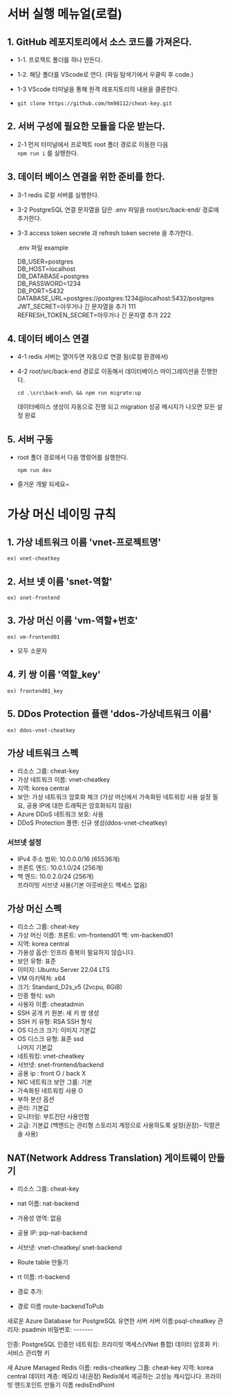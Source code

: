 # 서버 실행 메뉴얼(로컬)
## 1. GitHub 레포지토리에서 소스 코드를 가져온다.

- 1-1. 프로젝트 폴더를 하나 만든다.

- 1-2. 해당 폴더를 VScode로 연다. (파일 탐색기에서 우클릭 후 code.) 

- 1-3 VScode 터미널을 통해 원격 레포지토리의 내용을 클론한다.

- ``` git clone https://github.com/hm98112/cheat-key.git ```

## 2. 서버 구성에 필요한 모듈을 다운 받는다.

- 2-1 먼저 터미널에서 프로젝트 root 폴더 경로로 이동한 다음   
```npm run i``` 를 실행한다.

## 3. 데이터 베이스 연결을 위한 준비를 한다.

- 3-1 redis 로컬 서버를 실행한다.

- 3-2 PostgreSQL 연결 문자열을 담은 .env 파일을 root/src/back-end/ 경로에 추가한다.

- 3-3 access token secrete 과 refresh token secrete 을 추가한다.

    .env 파일 example

    DB_USER=postgres  
    DB_HOST=localhost  
    DB_DATABASE=postgres  
    DB_PASSWORD=1234  
    DB_PORT=5432  
    DATABASE_URL=postgres://postgres:1234@localhost:5432/postgres  
    JWT_SECRET=아무거나 긴 문자열을 추가 111  
    REFRESH_TOKEN_SECRET=아무거나 긴 문자열 추가 222

## 4. 데이터 베이스 연결

- 4-1 redis 서버는 열어두면 자동으로 연결 됨(로컬 환경에서)

- 4-2 root/src/back-end 경로로 이동해서 데이터베이스 마이그레이션을 진행한다.

    ``` cd .\src\back-end\ && npm run migrate:up ```

    데이터베이스 생성이 자동으로 진행 되고 migration 성공 메시지가 나오면 모든 설정 완료

## 5. 서버 구동

- root 폴더 경로에서 다음 명령어를 실행한다.

    ``` npm run dev ```  
- 즐거운 개발 되세요~



# 가상 머신 네이밍 규칙

## 1. 가상 네트워크 이름 'vnet-프로젝트명'
    ex) vnet-cheatkey

## 2. 서브 넷 이름 'snet-역할'
    ex) snet-frontend

## 3. 가상 머신 이름 'vm-역할+번호'
    ex) vm-frontend01
- 모두 소문자

## 4. 키 쌍 이름 '역할_key'
    ex) frontend01_key

## 5. DDos Protection 플랜 'ddos-가상네트워크 이름'
    ex) ddos-vnet-cheatkey


## 가상 네트워크 스펙
- 리소스 그룹: cheat-key
- 가상 네트워크 이름: vnet-cheatkey
- 지역: korea central
- 보안: 가상 네트워크 암호화 체크 (가상 머신에서 가속화된 네트워킹 사용 설정 필요, 공용 IP에 대한 트래픽은 암호화되지 않음)
- Azure DDoS 네트워크 보호: 사용
- DDoS Protection 플랜: 신규 생성(ddos-vnet-cheatkey)

### 서브넷 설정
- IPv4 주소 범위: 10.0.0.0/16 (65536개)
- 프론트 엔드: 10.0.1.0/24 (256개)
- 백 엔드: 10.0.2.0/24 (256개)  
    프라이빗 서브넷 사용(기본 아웃바운드 액세스 없음)

## 가상 머신 스펙
- 리소스 그룹: cheat-key
- 가상 머신 이름:
 프론트: vm-frontend01
 백: vm-backend01
- 지역: korea central
- 가용성 옵션: 인프라 중복이 필요하지 않습니다.
- 보안 유형: 표준
- 이미지: Ubuntu Server 22.04 LTS
- VM 아키텍쳐: x64
- 크기: Standard_D2s_v5 (2vcpu, 8GiB)
- 인증 형식: ssh
- 사용자 이름: cheatadmin
- SSH 공개 키 원본: 새 키 쌍 생성
- SSH 키 유형: RSA SSH 형식
- OS 디스크 크기: 이미지 기본값
- OS 디스크 유형: 표준 ssd  
나머지 기본값
- 네트워킹: vnet-cheatkey
- 서브넷: snet-frontend/backend
- 공용 ip : front O / back X
- NIC 네트워크 보안 그룹: 기본
- 가속화된 네트워킹 사용 O
- 부하 분산 옵션
- 관리: 기본값
- 모니터링: 부트진단 사용안함
- 고급: 기본값
(백엔드는 관리형 스토리지 계정으로 사용하도록 설정(권장)- 직렬콘솔 사용)


## NAT(Network Address Translation) 게이트웨이 만들기
- 리소스 그룹: cheat-key
- nat 이름: nat-backend
- 가용성 영역: 없음
- 공용 IP: pip-nat-backend
- 서브넷: vnet-cheatkey/ snet-backend

- Route table 만들기
- rt 이름: rt-backend
- 경로 추가:
- 경로 이름 route-backendToPub



새로운 Azure Database for PostgreSQL 유연한 서버
서버 이름:psql-cheatkey
관리자: psadmin
비밀번호: -------

인증: PostgreSQL 인증만
네트워킹: 프라이빗 액세스(VNet 통합)
데이터 암호화 키: 서비스 관리형 키

새 Azure Managed Redis
이름: redis-cheatkey
그룹: cheat-key
지역: korea central
데이터 계층: 메모리 내(권장)
        Redis에서 제공하는 고성능 캐시입니다.
프라이빗 엔드포인트 만들기
    이름 redisEndPoint